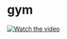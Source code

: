 # gym

[![Watch the video](https://raw.githubusercontent.com/username/repository/branch/path/to/thumbnail.jpg)](https://www.facebook.com/reel/1602442190627862)

<div class="fb-video" data-href="https://www.facebook.com/reel/1602442190627862" data-width="500" data-customer-name="YOUR_CUSTOMER_NAME"></div>

